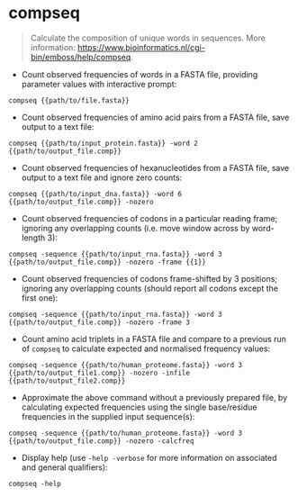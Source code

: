 # compseq

> Calculate the composition of unique words in sequences.
> More information: <https://www.bioinformatics.nl/cgi-bin/emboss/help/compseq>.

- Count observed frequencies of words in a FASTA file, providing parameter values with interactive prompt:

`compseq {{path/to/file.fasta}}`

- Count observed frequencies of amino acid pairs from a FASTA file, save output to a text file:

`compseq {{path/to/input_protein.fasta}} -word 2 {{path/to/output_file.comp}}`

- Count observed frequencies of hexanucleotides from a FASTA file, save output to a text file and ignore zero counts:

`compseq {{path/to/input_dna.fasta}} -word 6 {{path/to/output_file.comp}} -nozero`

- Count observed frequencies of codons in a particular reading frame; ignoring any overlapping counts (i.e. move window across by word-length 3):

`compseq -sequence {{path/to/input_rna.fasta}} -word 3 {{path/to/output_file.comp}} -nozero -frame {{1}}`

- Count observed frequencies of codons frame-shifted by 3 positions; ignoring any overlapping counts (should report all codons except the first one):

`compseq -sequence {{path/to/input_rna.fasta}} -word 3 {{path/to/output_file.comp}} -nozero -frame 3`

- Count amino acid triplets in a FASTA file and compare to a previous run of `compseq` to calculate expected and normalised frequency values:

`compseq -sequence {{path/to/human_proteome.fasta}} -word 3 {{path/to/output_file1.comp}} -nozero -infile {{path/to/output_file2.comp}}`

- Approximate the above command without a previously prepared file, by calculating expected frequencies using the single base/residue frequencies in the supplied input sequence(s):

`compseq -sequence {{path/to/human_proteome.fasta}} -word 3 {{path/to/output_file.comp}} -nozero -calcfreq`

- Display help (use `-help -verbose` for more information on associated and general qualifiers):

`compseq -help`
